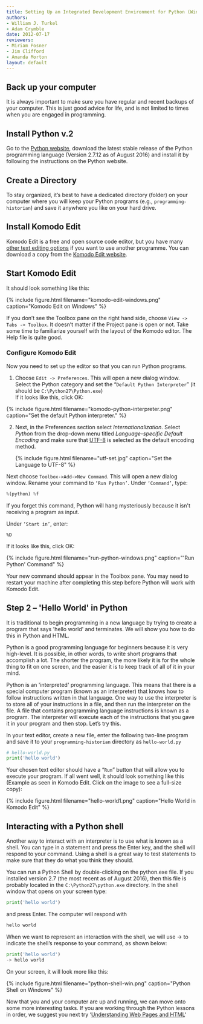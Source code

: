 ```yaml
---
title: Setting Up an Integrated Development Environment for Python (Windows)
authors:
- William J. Turkel
- Adam Crymble
date: 2012-07-17
reviewers:
- Miriam Posner
- Jim Clifford
- Amanda Morton
layout: default
---
```


## Back up your computer

It is always important to make sure you have regular and recent backups
of your computer. This is just good advice for life, and is not limited
to times when you are engaged in programming.

## Install Python v.2

Go to the [Python website][], download the latest stable release of the
Python programming language (Version 2.7.12 as of August 2016) and install
it by following the instructions on the Python website.

## Create a Directory

To stay organized, it’s best to have a dedicated directory (folder) on
your computer where you will keep your Python programs (e.g.,
`programming-historian`) and save it anywhere you like on your hard
drive.

## Install Komodo Edit

Komodo Edit is a free and open source code editor, but you have many 
[other text editing options][] if you want to use another programme. You can
download a copy from the [Komodo Edit website][].

## Start Komodo Edit

It should look something like this:

{% include figure.html filename="komodo-edit-windows.png" caption="Komodo Edit on Windows" %}

If you don’t see the Toolbox pane on the right hand side, choose
`View -> Tabs -> Toolbox`. It doesn’t matter if the Project pane is open
or not. Take some time to familiarize yourself with the layout of the
Komodo editor. The Help file is quite good.

### Configure Komodo Edit

Now you need to set up the editor so that you can run Python programs.

1.  Choose `Edit -> Preferences`. This will open a new dialog window.
    Select the Python category and set the
    “`Default Python Interpreter`” (it should be
    `C:\Python27\Python.exe`)\
     If it looks like this, click OK:

{% include figure.html filename="komodo-python-interpreter.png" caption="Set the default Python interpreter." %}

2.  Next, in the Preferences section select *Internationalization*.
    Select *Python* from the drop-down menu titled *Language-specific
    Default Encoding* and make sure that [UTF-8][] is selected as the
    default encoding method.

    {% include figure.html filename="utf-set.jpg" caption="Set the Language to UTF-8" %}

Next choose `Toolbox->Add->New Command`. This will open a new dialog
window. Rename your command to `‘Run Python’`. Under `‘Command’`, type:

``` python
%(python) %f
```

If you forget this command, Python will hang mysteriously because it
isn't receiving a program as input.

Under `‘Start in’`, enter:

`%D`

If it looks like this, click OK:

{% include figure.html filename="run-python-windows.png" caption="'Run Python' Command" %}

Your new command should appear in the Toolbox pane. You may need to
restart your machine after completing this step before Python will work
with Komodo Edit.

Step 2 – 'Hello World' in Python
--------------------------------

It is traditional to begin programming in a new language by trying to
create a program that says 'hello world' and terminates. We will show
you how to do this in Python and HTML.

Python is a good programming language for beginners because it is very
high-level. It is possible, in other words, to write short programs that
accomplish a lot. The shorter the program, the more likely it is for the
whole thing to fit on one screen, and the easier it is to keep track of
all of it in your mind.

Python is an 'interpreted' programming language. This means that
there is a special computer program (known as an interpreter) that knows
how to follow instructions written in that language. One way to use the
interpreter is to store all of your instructions in a file, and then run
the interpreter on the file. A file that contains programming language
instructions is known as a program. The interpreter will execute each of
the instructions that you gave it in your program and then stop. Let’s
try this.

In your text editor, create a new file, enter the following two-line
program and save it to your `programming-historian` directory as
`hello-world.py`

``` python
# hello-world.py
print('hello world')
```

Your chosen text editor should have a “`Run`” button that will allow you
to execute your program. If all went well, it should look something like
this (Example as seen in Komodo Edit. Click on the image to see a
full-size copy):

{% include figure.html filename="hello-world1.png" caption="Hello World in Komodo Edit" %}

## Interacting with a Python shell

Another way to interact with an interpreter is to use what is known as a
shell. You can type in a statement and press the Enter key, and the
shell will respond to your command. Using a shell is a great way to test
statements to make sure that they do what you think they should.

You can run a Python Shell by double-clicking on the python.exe file. If
you installed version 2.7 (the most recent as of August 2016), then this
file is probably located in the `C:\Python27\python.exe` directory. In
the shell window that opens on your screen type:

``` python
print('hello world')
```

and press Enter. The computer will respond with

``` python
hello world
```

When we want to represent an interaction with the shell, we will use -\>
to indicate the shell’s response to your command, as shown below:

``` python
print('hello world')
-> hello world
```

On your screen, it will look more like this:

{% include figure.html filename="python-shell-win.png" caption="Python Shell on Windows" %}

Now that you and your computer are up and running, we can move onto some
more interesting tasks. If you are working through the Python lessons in
order, we suggest you next try ‘[Understanding Web Pages and HTML][]‘

  [Python website]: http://www.python.org/
  [other text editing options]: http://wiki.python.org/moin/PythonEditors/
  [Komodo Edit website]: http://www.activestate.com/komodo-edit
  [UTF-8]: http://en.wikipedia.org/wiki/UTF-8
    "python-shell-win"
  [Understanding Web Pages and HTML]: /lessons/viewing-html-files
